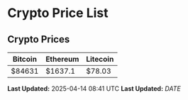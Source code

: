 # Crypto Price List

## Crypto Prices
| Bitcoin | Ethereum | Litecoin |
| ------- | -------- | -------- |
| $84631 | $1637.1 | $78.03 |
**Last Updated:** 2025-04-14 08:41 UTC
**Last Updated:** $DATE$
